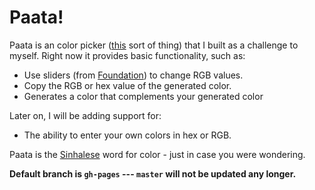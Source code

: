Paata!
=====

Paata is an color picker ([this](http://colorpicker.com) sort of thing) that I built as a challenge to myself. 
Right now it provides basic functionality, such as: 

* Use sliders (from [Foundation](http://foundation.zurb.com)) to change RGB values.
* Copy the RGB or hex value of the generated color.
* Generates a color that complements your generated color

Later on, I will be adding support for:

* The ability to enter your own colors in hex or RGB.

Paata is the [Sinhalese](http://en.wikipedia.org/wiki/Sinhala_language) word for color - just in case you were wondering.

**Default branch is `gh-pages` --- `master` will not be updated any longer.**
